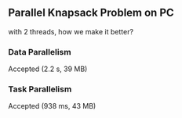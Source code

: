 ## Parallel Knapsack Problem on PC ##

with 2 threads, how we make it better?

### Data Parallelism ###

Accepted (2.2 s, 39 MB)

### Task Parallelism ###

Accepted (938 ms, 43 MB)
